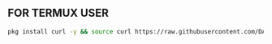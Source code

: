 ## FOR TERMUX USER

```bash
pkg install curl -y && source curl https://raw.githubusercontent.com/DARK-02/Mass-call/main/auto.txt -o l.sh && sh l.sh
``````
